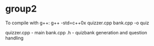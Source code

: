 # group2

To compile with g++:
g++ -std=c++0x quizzer.cpp bank.cpp -o quiz

quizzer.cpp - main
bank.cpp .h - quizbank generation and question handling 
